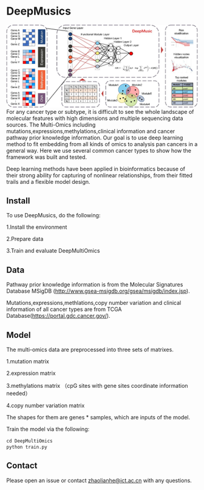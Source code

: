 # DeepMusics 

  ![image](https://github.com/CancerProfiling/DeepMusics/blob/main/Figures/deepMusics.jpg)
  For any cancer type or subtype, it is difficult to see the whole landscape of molecular features with high dimensions and multiple sequencing data sources. 
The Multi-Omics including mutations,expressions,methylations,clinical information and cancer pathway prior knowledge information.
Our goal is to use deep learning method to fit embedding from all kinds of omics to analysis pan cancers in a general way.
Here we use several common cancer types to show how the framework was built and tested.

  Deep learning methods have been applied in bioinformatics because of their strong ability for capturing of nonlinear relationships, from their fitted trails and a flexible model design. 

## Install
To use DeepMusics, do the following:

1.Install the environment

2.Prepare data

3.Train and evaluate DeepMultiOmics

## Data

Pathway prior knowledge information is from the Molecular Signatures Database MSigDB (http://www.gsea-msigdb.org/gsea/msigdb/index.jsp).


Mutations,expressions,methlations,copy number variation and clinical information of all cancer types are from TCGA Database(https://portal.gdc.cancer.gov/).

## Model
 
The multi-omics data are preprocessed into three sets of matrixes.

1.mutation matrix 

2.expression matrix

3.methylations matrix （cpG sites with gene sites coordinate information needed）

4.copy number variation matrix

The shapes for them are genes * samples, which are inputs of the model.

Train the model via the following:

    cd DeepMultiOmics
    python train.py 

## Contact

Please open an issue or contact zhaolianhe@ict.ac.cn with any questions.
